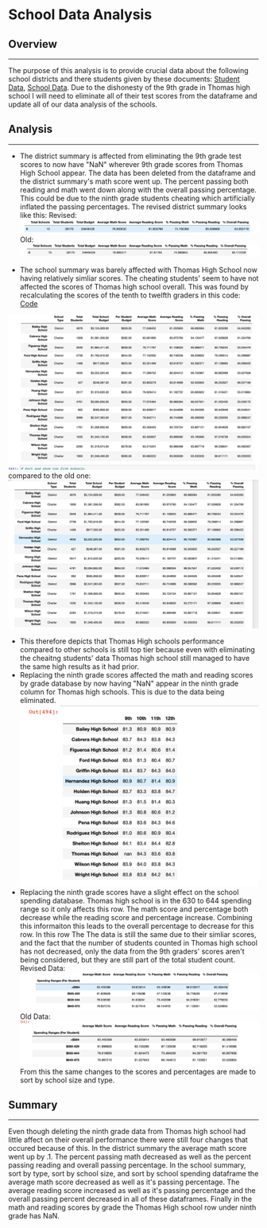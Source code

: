 # School Data Analysis

## Overview
---

The purpose of this analysis is to provide crucial data about the following school districts and there students given by these documents: [Student Data](https://github.com/evanbruno617/school_data_analysis/blob/main/Resources/students_complete_copy.csv), [School Data](https://github.com/evanbruno617/school_data_analysis/blob/main/Resources/schools_complete_copy.csv). Due to the dishonesty of the 9th grade in Thomas high school I will need to eliminate all of their test scores from the dataframe and update all of our data analysis of the schools. 

## Analysis
---

* The district summary is affected from eliminating the 9th grade test scores to now have "NaN" wherever 9th grade scores from Thomas High School appear. The data has been deleted from the dataframe and the district summary's math score went up. The percent passing both reading and math went down along with the overall passing percentage. This could be due to the ninth grade students cheating which artificially inflated the passing percentages. The revised district summary looks like this: 
Revised: ![Revised](https://github.com/evanbruno617/school_data_analysis/blob/main/Resources/revised1_district_summary.png) 
Old:![Old](https://github.com/evanbruno617/school_data_analysis/blob/main/Resources/old_district_summary.png)

*  The school summary was barely affected with Thomas High School now having relatively simliar scores. The cheating students' seem to have not affected the scores of Thomas high school overall. This was found by recalculating the scores of the tenth to twelfth graders in this code: [Code](https://github.com/evanbruno617/school_data_analysis/blob/main/Resources/schools_complete_copy.csv) 

![New](https://github.com/evanbruno617/school_data_analysis/blob/main/Resources/revised_school_summary.png)
compared to the old one:![Old](https://github.com/evanbruno617/school_data_analysis/blob/main/Resources/old_school_summary.png)
*  This therefore depicts that Thomas High schools performance compared to other schools is still top tier because even with eliminating the cheaitng students' data Thomas high school still managed to have the same high results as it had prior.
*  Replacing the ninth grade scores affected the math and reading scores by grade database by now having "NaN" appear in the ninth grade column for Thomas high schools. This is due to the data being eliminated. ![Grade](https://github.com/evanbruno617/school_data_analysis/blob/main/Resources/revised_sort_by_grade.png)
* Replacing the ninth grade scores have a slight effect on the school spending database. Thomas high school is in the 630 to 644 spending range so it only affects this row. The math score and percentage both decrease while the reading score and percentage increase. Combining this informaiton this leads to the overall percentage to decrease for this row. In this row The The data is still the same due to their simliar scores, and the fact that the number of students counted in Thomas high school has not decreased, only the data from the 9th graders' scores aren't being considered, but they are still part of the total student count.
Revised Data: ![New](https://github.com/evanbruno617/school_data_analysis/blob/main/Resources/revised_spending_per_student.png)
Old Data: ![Old](https://github.com/evanbruno617/school_data_analysis/blob/main/Resources/old_spending_per_student.png) 
From this the same changes to the scores and percentages are made to sort by school size and type. 
## Summary
---
Even though deleting the ninth grade data from Thomas high school had little affect on their overall performance there were still four changes that occured because of this. In the district summary the average math score went up by .1. The percent passing math decreased as well as the percent passing reading and overall passing percentage. In the school summary, sort by type, sort by school size, and sort by school spending dataframe the average math score decreased as well as it's passing percentage. The average reading score increased as well as it's passing percentage and the overall passing percent decreased in all of these dataframes. Finally in the math and reading scores by grade the Thomas High school row under ninth grade has NaN. 
